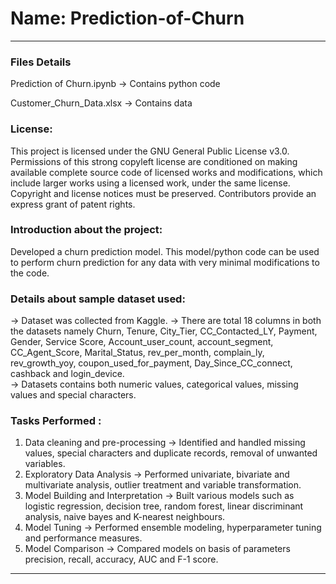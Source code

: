 # Name: Prediction-of-Churn

------
### Files Details

Prediction of Churn.ipynb  -> Contains python code

Customer_Churn_Data.xlsx   -> Contains data

### License: 
This project is licensed under the GNU General Public License v3.0. Permissions of this strong copyleft license are conditioned on making available complete source code of licensed works and modifications, which include larger works using a licensed work, under the same license. Copyright and license notices must be preserved. Contributors provide an express grant of patent rights.

### Introduction about the project:
Developed a churn prediction model. This model/python code can be used to perform churn prediction for any data with very minimal modifications to the code.

### Details about sample dataset used: 
-> Dataset was collected  from Kaggle. 
-> There are total 18 columns in both the datasets namely Churn, Tenure, City_Tier, CC_Contacted_LY, Payment, Gender, Service Score, Account_user_count, account_segment, CC_Agent_Score, Marital_Status, rev_per_month, complain_ly, rev_growth_yoy, coupon_used_for_payment, Day_Since_CC_connect, cashback and login_device.  
-> Datasets contains both numeric values, categorical values, missing values and special characters. 

### Tasks Performed :
1. Data cleaning and pre-processing
   -> Identified and handled missing values, special characters and duplicate records, removal of unwanted variables.
2. Exploratory Data Analysis 
   -> Performed univariate, bivariate and multivariate analysis, outlier treatment and variable transformation. 
3. Model Building and Interpretation
   -> Built various models such as logistic regression, decision tree, random forest, linear discriminant analysis, naive bayes and K-nearest neighbours. 
4. Model Tuning
   -> Performed ensemble modeling, hyperparameter tuning and performance measures. 
5. Model Comparison
   -> Compared models on basis of parameters precision, recall, accuracy, AUC and F-1 score. 



------
